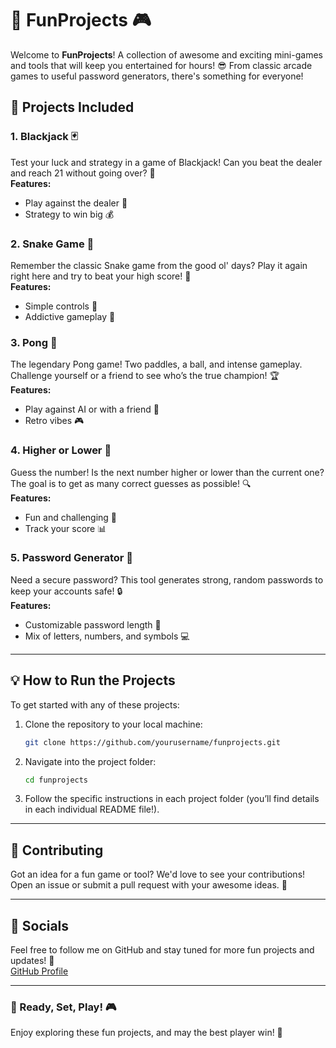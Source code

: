 
# 🎉 FunProjects 🎮

Welcome to **FunProjects**! A collection of awesome and exciting mini-games and tools that will keep you entertained for hours! 😎 From classic arcade games to useful password generators, there's something for everyone!

## 🚀 Projects Included

### 1. **Blackjack 🃏**  
Test your luck and strategy in a game of Blackjack! Can you beat the dealer and reach 21 without going over? 🤑  
**Features:**
- Play against the dealer 🤖
- Strategy to win big 💰

### 2. **Snake Game 🐍**  
Remember the classic Snake game from the good ol' days? Play it again right here and try to beat your high score! 🍏  
**Features:**
- Simple controls 🚶
- Addictive gameplay 🐍

### 3. **Pong 🏓**  
The legendary Pong game! Two paddles, a ball, and intense gameplay. Challenge yourself or a friend to see who’s the true champion! 🏆  
**Features:**
- Play against AI or with a friend 👾
- Retro vibes 🎮

### 4. **Higher or Lower 🔢**  
Guess the number! Is the next number higher or lower than the current one? The goal is to get as many correct guesses as possible! 🔍  
**Features:**
- Fun and challenging 🎯
- Track your score 📊

### 5. **Password Generator 🔐**  
Need a secure password? This tool generates strong, random passwords to keep your accounts safe! 🔒  
**Features:**
- Customizable password length 🔧
- Mix of letters, numbers, and symbols 💻

---

## 💡 How to Run the Projects

To get started with any of these projects:

1. Clone the repository to your local machine:  
   ```bash
   git clone https://github.com/yourusername/funprojects.git
   ```
2. Navigate into the project folder:  
   ```bash
   cd funprojects
   ```
3. Follow the specific instructions in each project folder (you’ll find details in each individual README file!).

---

## 📝 Contributing

Got an idea for a fun game or tool? We'd love to see your contributions! Open an issue or submit a pull request with your awesome ideas. 🎉

---

## 📱 Socials

Feel free to follow me on GitHub and stay tuned for more fun projects and updates! 📲  
[GitHub Profile](https://github.com/yourusername)

---

### 🏁 Ready, Set, Play! 🎮

Enjoy exploring these fun projects, and may the best player win! 🎉
